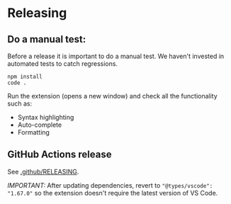 # Releasing

## Do a manual test:

Before a release it is important to do a manual test.
We haven't invested in automated tests to catch regressions.

    npm install
    code .

Run the extension (opens a new window) and check all the functionality such as:

* Syntax highlighting
* Auto-complete
* Formatting

## GitHub Actions release

See [.github/RELEASING](https://github.com/cucumber/.github/blob/main/RELEASING.md).

*IMPORTANT:* After updating dependencies, revert to `"@types/vscode": "1.67.0"` so the
extension doesn't require the latest version of VS Code.